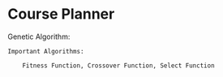 # Course Planner

Genetic Algorithm:

    Important Algorithms:

        Fitness Function, Crossover Function, Select Function
